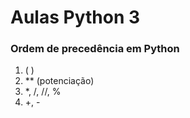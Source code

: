 # Aulas Python 3


### Ordem de precedência em Python
1. ( )
2. ** (potenciação)
3. *, /, //, %
4. +, -
